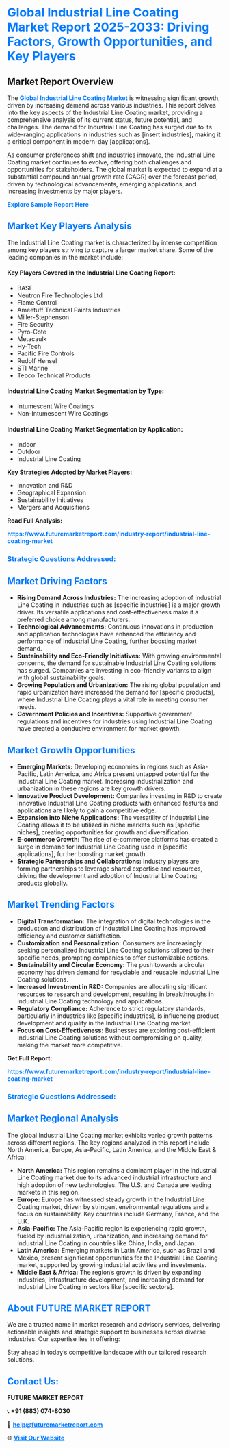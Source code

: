 <h1 style="color: #007BFF;">Global Industrial Line Coating Market Report 2025-2033: Driving Factors, Growth Opportunities, and Key Players</h1>

<section id="overview">
<h2>Market Report Overview</h2>
<p>The <a href="https://www.futuremarketreport.com/industry-report/industrial-line-coating-market" style="color: #007BFF; text-decoration: none;"><strong>Global Industrial Line Coating Market</strong></a> is witnessing significant growth, driven by increasing demand across various industries. This report delves into the key aspects of the Industrial Line Coating market, providing a comprehensive analysis of its current status, future potential, and challenges. The demand for Industrial Line Coating has surged due to its wide-ranging applications in industries such as [insert industries], making it a critical component in modern-day [applications].</p>
<p>As consumer preferences shift and industries innovate, the Industrial Line Coating market continues to evolve, offering both challenges and opportunities for stakeholders. The global market is expected to expand at a substantial compound annual growth rate (CAGR) over the forecast period, driven by technological advancements, emerging applications, and increasing investments by major players.</p>
</section>

<section id="overview">
<p><a href="https://www.futuremarketreport.com/request-sample/reportId=120665" style="color: #007BFF; text-decoration: none;"><strong>Explore Sample Report Here</strong></a></p>
</section>

<section id="key-players">
<h2 style="color: #007BFF;">Market Key Players Analysis</h2>
<p>The Industrial Line Coating market is characterized by intense competition among key players striving to capture a larger market share. Some of the leading companies in the market include:</p>
<h4>Key Players Covered in the Industrial Line Coating Report:</h4>
<ul><li>BASF</li><li>Neutron Fire Technologies Ltd</li><li>Flame Control</li><li>Ameetuff Technical Paints Industries</li><li>Miller-Stephenson</li><li>Fire Security</li><li>Pyro-Cote</li><li>Metacaulk</li><li>Hy-Tech</li><li>Pacific Fire Controls</li><li>Rudolf Hensel</li><li>STI Marine</li><li>Tepco Technical Products</li></ul>
<h4>Industrial Line Coating Market Segmentation by Type:</h4>
<ul><li>Intumescent Wire Coatings</li><li>Non-Intumescent Wire Coatings</li></ul>

<h4>Industrial Line Coating Market Segmentation by Application:</h4>
<ul><li>Indoor</li><li>Outdoor</li><li>Industrial Line Coating</li></ul>
<p><strong>Key Strategies Adopted by Market Players:</strong></p>
<ul>
<li>Innovation and R&D</li>
<li>Geographical Expansion</li>
<li>Sustainability Initiatives</li>
<li>Mergers and Acquisitions</li>
</ul>
</section>

<section>
<p><strong>Read Full Analysis: </strong></p><a href="https://www.futuremarketreport.com/industry-report/industrial-line-coating-market" style="color: #007BFF; text-decoration: none;"><strong>https://www.futuremarketreport.com/industry-report/industrial-line-coating-market</strong></a>
<h3 style="color: #007BFF;">Strategic Questions Addressed:</h3>
</section>

<section id="driving-factors">
<h2 style="color: #007BFF;">Market Driving Factors</h2>
<ul>
<li><strong>Rising Demand Across Industries:</strong> The increasing adoption of Industrial Line Coating in industries such as [specific industries] is a major growth driver. Its versatile applications and cost-effectiveness make it a preferred choice among manufacturers.</li>
<li><strong>Technological Advancements:</strong> Continuous innovations in production and application technologies have enhanced the efficiency and performance of Industrial Line Coating, further boosting market demand.</li>
<li><strong>Sustainability and Eco-Friendly Initiatives:</strong> With growing environmental concerns, the demand for sustainable Industrial Line Coating solutions has surged. Companies are investing in eco-friendly variants to align with global sustainability goals.</li>
<li><strong>Growing Population and Urbanization:</strong> The rising global population and rapid urbanization have increased the demand for [specific products], where Industrial Line Coating plays a vital role in meeting consumer needs.</li>
<li><strong>Government Policies and Incentives:</strong> Supportive government regulations and incentives for industries using Industrial Line Coating have created a conducive environment for market growth.</li>
</ul>
</section>

<section id="growth-opportunities">
<h2 style="color: #007BFF;">Market Growth Opportunities</h2>
<ul>
<li><strong>Emerging Markets:</strong> Developing economies in regions such as Asia-Pacific, Latin America, and Africa present untapped potential for the Industrial Line Coating market. Increasing industrialization and urbanization in these regions are key growth drivers.</li>
<li><strong>Innovative Product Development:</strong> Companies investing in R&D to create innovative Industrial Line Coating products with enhanced features and applications are likely to gain a competitive edge.</li>
<li><strong>Expansion into Niche Applications:</strong> The versatility of Industrial Line Coating allows it to be utilized in niche markets such as [specific niches], creating opportunities for growth and diversification.</li>
<li><strong>E-commerce Growth:</strong> The rise of e-commerce platforms has created a surge in demand for Industrial Line Coating used in [specific applications], further boosting market growth.</li>
<li><strong>Strategic Partnerships and Collaborations:</strong> Industry players are forming partnerships to leverage shared expertise and resources, driving the development and adoption of Industrial Line Coating products globally.</li>
</ul>
</section>

<section id="trending-factors">
<h2 style="color: #007BFF;">Market Trending Factors</h2>
<ul>
<li><strong>Digital Transformation:</strong> The integration of digital technologies in the production and distribution of Industrial Line Coating has improved efficiency and customer satisfaction.</li>
<li><strong>Customization and Personalization:</strong> Consumers are increasingly seeking personalized Industrial Line Coating solutions tailored to their specific needs, prompting companies to offer customizable options.</li>
<li><strong>Sustainability and Circular Economy:</strong> The push towards a circular economy has driven demand for recyclable and reusable Industrial Line Coating solutions.</li>
<li><strong>Increased Investment in R&D:</strong> Companies are allocating significant resources to research and development, resulting in breakthroughs in Industrial Line Coating technology and applications.</li>
<li><strong>Regulatory Compliance:</strong> Adherence to strict regulatory standards, particularly in industries like [specific industries], is influencing product development and quality in the Industrial Line Coating market.</li>
<li><strong>Focus on Cost-Effectiveness:</strong> Businesses are exploring cost-efficient Industrial Line Coating solutions without compromising on quality, making the market more competitive.</li>
</ul>
</section>

<section>
<p><strong>Get Full Report: </strong></p><a href="https://www.futuremarketreport.com/industry-report/industrial-line-coating-market" style="color: #007BFF; text-decoration: none;"><strong>https://www.futuremarketreport.com/industry-report/industrial-line-coating-market</strong></a>
<h3 style="color: #007BFF;">Strategic Questions Addressed:</h3>
</section>


<section id="regional-analysis">
<h2 style="color: #007BFF;">Market Regional Analysis</h2>
<p>The global Industrial Line Coating market exhibits varied growth patterns across different regions. The key regions analyzed in this report include North America, Europe, Asia-Pacific, Latin America, and the Middle East & Africa:</p>
<ul>
<li><strong>North America:</strong> This region remains a dominant player in the Industrial Line Coating market due to its advanced industrial infrastructure and high adoption of new technologies. The U.S. and Canada are leading markets in this region.</li>
<li><strong>Europe:</strong> Europe has witnessed steady growth in the Industrial Line Coating market, driven by stringent environmental regulations and a focus on sustainability. Key countries include Germany, France, and the U.K.</li>
<li><strong>Asia-Pacific:</strong> The Asia-Pacific region is experiencing rapid growth, fueled by industrialization, urbanization, and increasing demand for Industrial Line Coating in countries like China, India, and Japan.</li>
<li><strong>Latin America:</strong> Emerging markets in Latin America, such as Brazil and Mexico, present significant opportunities for the Industrial Line Coating market, supported by growing industrial activities and investments.</li>
<li><strong>Middle East & Africa:</strong> The region’s growth is driven by expanding industries, infrastructure development, and increasing demand for Industrial Line Coating in sectors like [specific sectors].</li>
</ul>
</section>

<footer>
<h2 style="color: #007BFF;">About FUTURE MARKET REPORT</h2>
<p>We are a trusted name in market research and advisory services, delivering actionable insights and strategic support to businesses across diverse industries. Our expertise lies in offering:</p>

<p>Stay ahead in today’s competitive landscape with our tailored research solutions.</p>

<h2 style="color: #007BFF;">Contact Us:</h2>
<p><strong>FUTURE MARKET REPORT</strong></p>
<p>📞 <strong>+91 (883) 074-8030</strong></p>
<p>📧 <strong><a href="mailto:help@futuremarketreport.com" style="color: #007BFF;">help@futuremarketreport.com</a></strong></p>
<p>🌐 <strong><a href="https://www.futuremarketreport.com/" style="color: #007BFF;">Visit Our Website</a></strong></p>
</footer>